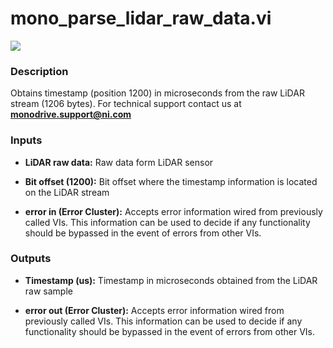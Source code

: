 # mono_parse_lidar_raw_data.vi

<p class="img_container">
<img class="lg_img" src="../mono_obtain_timestamp.png"/>
</p>

### Description

Obtains timestamp (position 1200) in microseconds from the raw LiDAR stream (1206 bytes).
For technical support contact us at <b>monodrive.support@ni.com</b> 

### Inputs

- **LiDAR raw data:**  Raw data form LiDAR sensor
 

- **Bit offset (1200):**  Bit offset where the timestamp information is located on the
LiDAR stream
 

- **error in (Error Cluster):** Accepts error information wired from previously called VIs. This information can be used to decide if any functionality should be bypassed in the event of errors from other VIs. 

### Outputs

- **Timestamp (us):**  Timestamp in microseconds obtained from the LiDAR raw sample

- **error out (Error Cluster):** Accepts error information wired from previously called VIs. This information can be used to decide if any functionality should be bypassed in the event of errors from other VIs. 

<p>&nbsp;</p>
